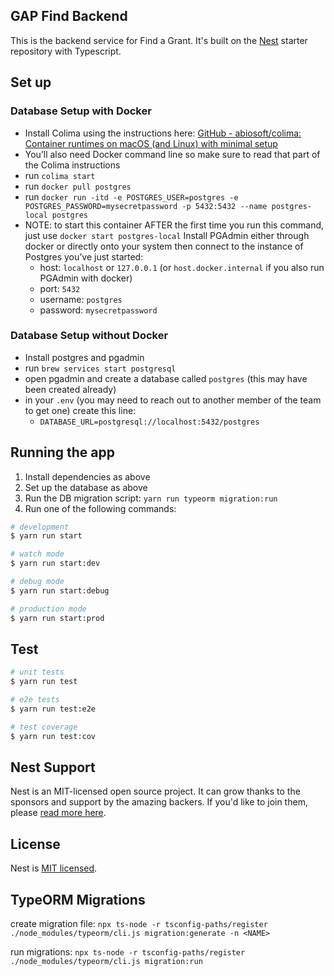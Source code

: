 
## GAP Find Backend

This is the backend service for Find a Grant. It's built on the [Nest](https://github.com/nestjs/nest) starter repository with Typescript.

## Set up

### Database Setup with Docker
- Install Colima using the instructions here: [GitHub - abiosoft/colima: Container runtimes on macOS (and Linux) with minimal setup](https://github.com/abiosoft/colima)
- You’ll also need Docker command line so make sure to read that part of the Colima instructions
- run `colima start`
- run `docker pull postgres`
- run `docker run -itd -e POSTGRES_USER=postgres -e POSTGRES_PASSWORD=mysecretpassword -p 5432:5432 --name postgres-local postgres`
- NOTE: to start this container AFTER the first time you run this command, just use `docker start postgres-local`
  Install PGAdmin either through docker or directly onto your system then connect to the instance of Postgres you’ve just started:
    - host: `localhost` or `127.0.0.1` (or `host.docker.internal` if you also run PGAdmin with docker)
    - port: `5432`
    - username: `postgres`
    - password: `mysecretpassword`

### Database Setup without Docker
- Install postgres and pgadmin
- run `brew services start postgresql`
- open pgadmin and create a database called `postgres` (this may have been created already)
- in your `.env` (you may need to reach out to another member of the team to get one) create this line:
    - `DATABASE_URL=postgresql://localhost:5432/postgres`

## Running the app

1. Install dependencies as above
2. Set up the database as above
3. Run the DB migration script: `yarn run typeorm migration:run`
4. Run one of the following commands:
```bash
# development
$ yarn run start

# watch mode
$ yarn run start:dev

# debug mode
$ yarn run start:debug

# production mode
$ yarn run start:prod
```

## Test

```bash
# unit tests
$ yarn run test

# e2e tests
$ yarn run test:e2e

# test coverage
$ yarn run test:cov
```

## Nest Support

Nest is an MIT-licensed open source project. It can grow thanks to the sponsors and support by the amazing backers. If you'd like to join them, please [read more here](https://docs.nestjs.com/support).

## License

Nest is [MIT licensed](LICENSE).

## TypeORM Migrations

create migration file:
`npx ts-node -r tsconfig-paths/register ./node_modules/typeorm/cli.js migration:generate -n <NAME>`

run migrations:
`npx ts-node -r tsconfig-paths/register ./node_modules/typeorm/cli.js migration:run`
